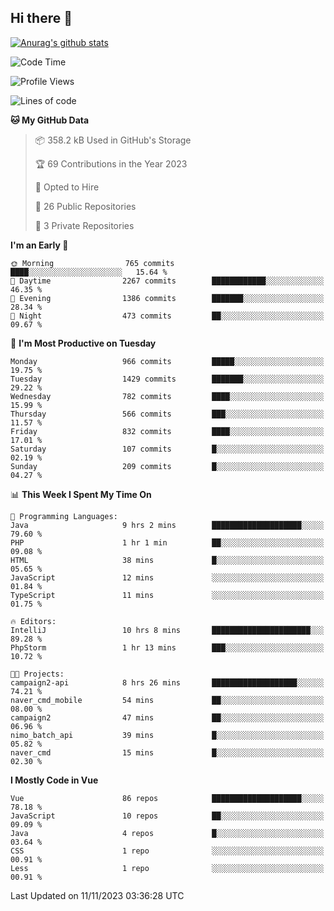 ## Hi there 👋

[![Anurag's github stats](https://github-readme-stats.vercel.app/api?username=Songwonseok)](https://github.com/anuraghazra/github-readme-stats)



<!--START_SECTION:waka-->
![Code Time](http://img.shields.io/badge/Code%20Time-2%2C537%20hrs%2057%20mins-blue)

![Profile Views](http://img.shields.io/badge/Profile%20Views-0-blue)

![Lines of code](https://img.shields.io/badge/From%20Hello%20World%20I%27ve%20Written-34.8%20million%20lines%20of%20code-blue)

**🐱 My GitHub Data** 

> 📦 358.2 kB Used in GitHub's Storage 
 > 
> 🏆 69 Contributions in the Year 2023
 > 
> 💼 Opted to Hire
 > 
> 📜 26 Public Repositories 
 > 
> 🔑 3 Private Repositories 
 > 
**I'm an Early 🐤** 

```text
🌞 Morning                765 commits         ████░░░░░░░░░░░░░░░░░░░░░   15.64 % 
🌆 Daytime                2267 commits        ████████████░░░░░░░░░░░░░   46.35 % 
🌃 Evening                1386 commits        ███████░░░░░░░░░░░░░░░░░░   28.34 % 
🌙 Night                  473 commits         ██░░░░░░░░░░░░░░░░░░░░░░░   09.67 % 
```
📅 **I'm Most Productive on Tuesday** 

```text
Monday                   966 commits         █████░░░░░░░░░░░░░░░░░░░░   19.75 % 
Tuesday                  1429 commits        ███████░░░░░░░░░░░░░░░░░░   29.22 % 
Wednesday                782 commits         ████░░░░░░░░░░░░░░░░░░░░░   15.99 % 
Thursday                 566 commits         ███░░░░░░░░░░░░░░░░░░░░░░   11.57 % 
Friday                   832 commits         ████░░░░░░░░░░░░░░░░░░░░░   17.01 % 
Saturday                 107 commits         █░░░░░░░░░░░░░░░░░░░░░░░░   02.19 % 
Sunday                   209 commits         █░░░░░░░░░░░░░░░░░░░░░░░░   04.27 % 
```


📊 **This Week I Spent My Time On** 

```text
💬 Programming Languages: 
Java                     9 hrs 2 mins        ████████████████████░░░░░   79.60 % 
PHP                      1 hr 1 min          ██░░░░░░░░░░░░░░░░░░░░░░░   09.08 % 
HTML                     38 mins             █░░░░░░░░░░░░░░░░░░░░░░░░   05.65 % 
JavaScript               12 mins             ░░░░░░░░░░░░░░░░░░░░░░░░░   01.84 % 
TypeScript               11 mins             ░░░░░░░░░░░░░░░░░░░░░░░░░   01.75 % 

🔥 Editors: 
IntelliJ                 10 hrs 8 mins       ██████████████████████░░░   89.28 % 
PhpStorm                 1 hr 13 mins        ███░░░░░░░░░░░░░░░░░░░░░░   10.72 % 

🐱‍💻 Projects: 
campaign2-api            8 hrs 26 mins       ███████████████████░░░░░░   74.21 % 
naver_cmd_mobile         54 mins             ██░░░░░░░░░░░░░░░░░░░░░░░   08.00 % 
campaign2                47 mins             ██░░░░░░░░░░░░░░░░░░░░░░░   06.96 % 
nimo_batch_api           39 mins             █░░░░░░░░░░░░░░░░░░░░░░░░   05.82 % 
naver_cmd                15 mins             █░░░░░░░░░░░░░░░░░░░░░░░░   02.30 % 
```

**I Mostly Code in Vue** 

```text
Vue                      86 repos            ████████████████████░░░░░   78.18 % 
JavaScript               10 repos            ██░░░░░░░░░░░░░░░░░░░░░░░   09.09 % 
Java                     4 repos             █░░░░░░░░░░░░░░░░░░░░░░░░   03.64 % 
CSS                      1 repo              ░░░░░░░░░░░░░░░░░░░░░░░░░   00.91 % 
Less                     1 repo              ░░░░░░░░░░░░░░░░░░░░░░░░░   00.91 % 
```




 Last Updated on 11/11/2023 03:36:28 UTC
<!--END_SECTION:waka-->
